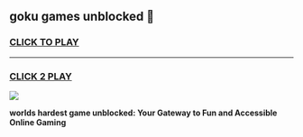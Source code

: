 
## goku games unblocked 👋
<h3>
<a href="https://premium.freeplayer.one?title=goku_games_unblocked&ref=13F">CLICK TO PLAY</a></h3>
<hr>

<h3>
<a href="https://premium.freeplayer.one?title=goku_games_unblocked&ref=13F">CLICK 2 PLAY</a>
  
</h3>

<a href="https://premium.freeplayer.one?title=goku_games_unblocked&ref=12F/"><img src="https://clearcache.store/games.png"></a>


**worlds hardest game unblocked: Your Gateway to Fun and Accessible Online Gaming**
